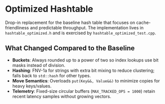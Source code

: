 # Optimized Hashtable

Drop-in replacement for the baseline hash table that focuses on cache-friendliness and predictable throughput. The implementation lives in `hashtable_optimized.h` and is exercised by `hashtable_optimized_test.cpp`.

## What Changed Compared to the Baseline

- **Buckets**: Always rounded up to a power of two so index lookups use bit masks instead of division.
- **Hashing**: FNV-1a for strings with extra bit mixing to reduce clustering; falls back to `std::hash` for other types.
- **Move Semantics**: Overloads `put(Key&&, Value&&)` to minimize copies for heavy keys/values.
- **Telemetry**: Fixed-size circular buffers (`MAX_TRACKED_OPS = 1000`) retain recent latency samples without growing vectors.

